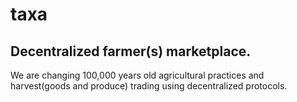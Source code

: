 # taxa 
## Decentralized farmer(s) marketplace.

We are changing 100,000 years old agricultural practices and harvest(goods and produce) trading using decentralized protocols.

